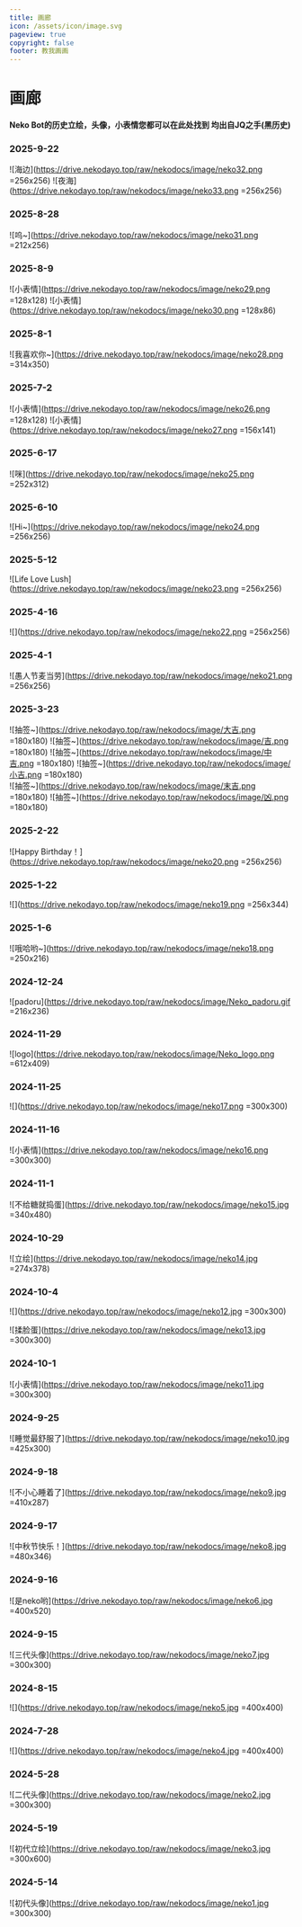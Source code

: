 ```yaml
---
title: 画廊
icon: /assets/icon/image.svg
pageview: true
copyright: false
footer: 教我画画
---
```


# 画廊

**Neko Bot的历史立绘，头像，小表情您都可以在此处找到 均出自JQ之手(黑历史)**


### **2025-9-22**
![海边](https://drive.nekodayo.top/raw/nekodocs/image/neko32.png =256x256) ![夜海](https://drive.nekodayo.top/raw/nekodocs/image/neko33.png =256x256)


### **2025-8-28**
![呜~](https://drive.nekodayo.top/raw/nekodocs/image/neko31.png =212x256)


### **2025-8-9**
![小表情](https://drive.nekodayo.top/raw/nekodocs/image/neko29.png =128x128) ![小表情](https://drive.nekodayo.top/raw/nekodocs/image/neko30.png =128x86)

### **2025-8-1**
![我喜欢你~](https://drive.nekodayo.top/raw/nekodocs/image/neko28.png =314x350)


### **2025-7-2**
![小表情](https://drive.nekodayo.top/raw/nekodocs/image/neko26.png =128x128) ![小表情](https://drive.nekodayo.top/raw/nekodocs/image/neko27.png =156x141)

### **2025-6-17**
![咪](https://drive.nekodayo.top/raw/nekodocs/image/neko25.png =252x312)

### **2025-6-10**
![Hi~](https://drive.nekodayo.top/raw/nekodocs/image/neko24.png =256x256)

### **2025-5-12**
![Life Love Lush](https://drive.nekodayo.top/raw/nekodocs/image/neko23.png =256x256)

### **2025-4-16**
![](https://drive.nekodayo.top/raw/nekodocs/image/neko22.png =256x256)

### **2025-4-1**
![愚人节麦当劳](https://drive.nekodayo.top/raw/nekodocs/image/neko21.png =256x256)


### **2025-3-23**
![抽签~](https://drive.nekodayo.top/raw/nekodocs/image/大吉.png =180x180)  ![抽签~](https://drive.nekodayo.top/raw/nekodocs/image/吉.png =180x180)
![抽签~](https://drive.nekodayo.top/raw/nekodocs/image/中吉.png =180x180)  ![抽签~](https://drive.nekodayo.top/raw/nekodocs/image/小吉.png =180x180)  
![抽签~](https://drive.nekodayo.top/raw/nekodocs/image/末吉.png =180x180)  ![抽签~](https://drive.nekodayo.top/raw/nekodocs/image/凶.png =180x180)


### **2025-2-22**
![Happy Birthday！](https://drive.nekodayo.top/raw/nekodocs/image/neko20.png =256x256)

### **2025-1-22**
![](https://drive.nekodayo.top/raw/nekodocs/image/neko19.png =256x344)

### **2025-1-6**
![哦哈哟~](https://drive.nekodayo.top/raw/nekodocs/image/neko18.png =250x216)


### **2024-12-24**
![padoru](https://drive.nekodayo.top/raw/nekodocs/image/Neko_padoru.gif =216x236)


### **2024-11-29**
![logo](https://drive.nekodayo.top/raw/nekodocs/image/Neko_logo.png =612x409)

### **2024-11-25**
![](https://drive.nekodayo.top/raw/nekodocs/image/neko17.png =300x300)

### **2024-11-16**
![小表情](https://drive.nekodayo.top/raw/nekodocs/image/neko16.png =300x300)

### **2024-11-1**
![不给糖就捣蛋](https://drive.nekodayo.top/raw/nekodocs/image/neko15.jpg =340x480)


### **2024-10-29**
![立绘](https://drive.nekodayo.top/raw/nekodocs/image/neko14.jpg =274x378)

### **2024-10-4**
![](https://drive.nekodayo.top/raw/nekodocs/image/neko12.jpg =300x300)

![揉脸蛋](https://drive.nekodayo.top/raw/nekodocs/image/neko13.jpg =300x300)

### **2024-10-1**
![小表情](https://drive.nekodayo.top/raw/nekodocs/image/neko11.jpg =300x300)

### **2024-9-25**
![睡觉最舒服了](https://drive.nekodayo.top/raw/nekodocs/image/neko10.jpg =425x300)

### **2024-9-18**
![不小心睡着了](https://drive.nekodayo.top/raw/nekodocs/image/neko9.jpg =410x287)

### **2024-9-17**
![中秋节快乐！](https://drive.nekodayo.top/raw/nekodocs/image/neko8.jpg =480x346)

### **2024-9-16**
![是neko哟](https://drive.nekodayo.top/raw/nekodocs/image/neko6.jpg =400x520)

### **2024-9-15**
![三代头像](https://drive.nekodayo.top/raw/nekodocs/image/neko7.jpg =300x300)

### **2024-8-15**
![](https://drive.nekodayo.top/raw/nekodocs/image/neko5.jpg =400x400)

### **2024-7-28**
![](https://drive.nekodayo.top/raw/nekodocs/image/neko4.jpg =400x400)

### **2024-5-28**
![二代头像](https://drive.nekodayo.top/raw/nekodocs/image/neko2.jpg =300x300)

### **2024-5-19**
![初代立绘](https://drive.nekodayo.top/raw/nekodocs/image/neko3.jpg =300x600)

### **2024-5-14**
![初代头像](https://drive.nekodayo.top/raw/nekodocs/image/neko1.jpg =300x300)